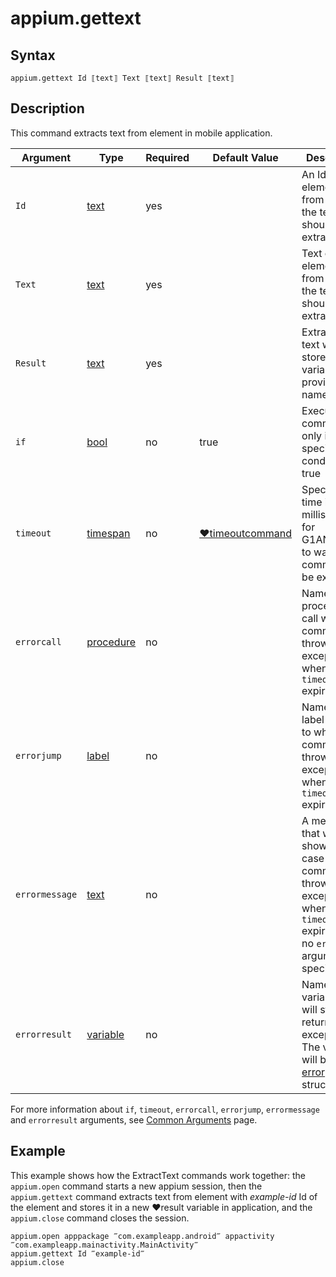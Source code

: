 # appium.gettext

## Syntax

```G1ANT
appium.gettext Id ⟦text⟧ Text ⟦text⟧ Result ⟦text⟧
```

## Description

This command extracts text from element in mobile application.

| Argument | Type | Required | Default Value | Description |
| -------- | ---- | -------- | ------------- | ----------- |
|`Id`| [text](https://manual.g1ant.com/link/G1ANT.Language/G1ANT.Language/Structures/TextStructure.md) | yes |  | An Id of the element, from which the text should be extracted |
|`Text`| [text](https://manual.g1ant.com/link/G1ANT.Language/G1ANT.Language/Structures/TextStructure.md) | yes |  | Text of the element, from which the text should be extracted |
|`Result`| [text](https://manual.g1ant.com/link/G1ANT.Language/G1ANT.Language/Structures/TextStructure.md) | yes |  | Extracted text will be stored in the variable with provided name |
| `if`           | [bool](https://manual.g1ant.com/link/G1ANT.Language/G1ANT.Language/Structures/BooleanStructure.md) | no       | true                                                        | Executes the command only if a specified condition is true   |
| `timeout`      | [timespan](https://manual.g1ant.com/link/G1ANT.Language/G1ANT.Language/Structures/TimeSpanStructure.md) | no       | [♥timeoutcommand](https://manual.g1ant.com/link/G1ANT.Language/G1ANT.Addon.Core/Variables/TimeoutCommandVariable.md) | Specifies time in milliseconds for G1ANT.Robot to wait for the command to be executed |
| `errorcall`    | [procedure](https://manual.g1ant.com/link/G1ANT.Language/G1ANT.Language/Structures/ProcedureStructure.md) | no       |                                                             | Name of a procedure to call when the command throws an exception or when a given `timeout` expires |
| `errorjump`    | [label](https://manual.g1ant.com/link/G1ANT.Language/G1ANT.Language/Structures/LabelStructure.md) | no       |                                                             | Name of the label to jump to when the command throws an exception or when a given `timeout` expires |
| `errormessage` | [text](https://manual.g1ant.com/link/G1ANT.Language/G1ANT.Language/Structures/TextStructure.md) | no       |                                                             | A message that will be shown in case the command throws an exception or when a given `timeout` expires, and no `errorjump` argument is specified |
| `errorresult`  | [variable](https://manual.g1ant.com/link/G1ANT.Language/G1ANT.Language/Structures/VariableStructure.md) | no       |                                                             | Name of a variable that will store the returned exception. The variable will be of [error](https://manual.g1ant.com/link/G1ANT.Language/G1ANT.Language/Structures/ErrorStructure.md) structure  |

For more information about `if`, `timeout`, `errorcall`, `errorjump`, `errormessage` and `errorresult` arguments, see [Common Arguments](https://manual.g1ant.com/link/G1ANT.Manual/appendices/common-arguments.md) page.

## Example

This example shows how the ExtractText commands work together: the `appium.open` command starts a new appium session, then the `appium.gettext` command extracts text from element with *example-id* Id of the element and stores it in a new ♥result variable in application, and the `appium.close` command closes the session.

```G1ANT
appium.open apppackage ‴com.exampleapp.android‴ appactivity ‴com.exampleapp.mainactivity.MainActivity‴
appium.gettext Id ‴example-id‴
appium.close
```
